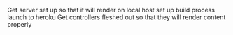 Get server set up so that it will render on local host
set up build process
launch to heroku
Get controllers fleshed out so that they will render content properly